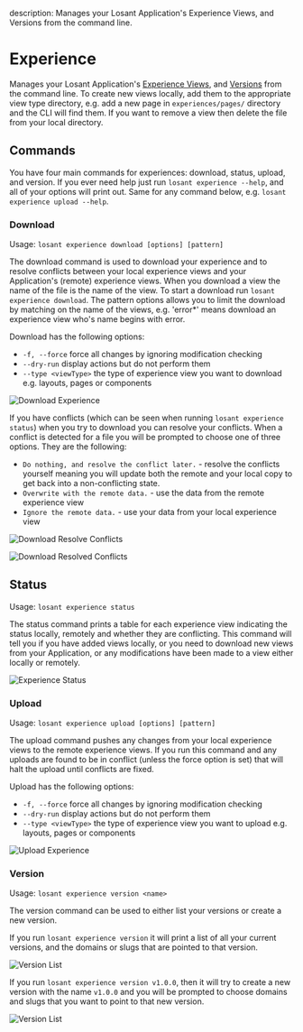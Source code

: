 description: Manages your Losant Application's Experience Views, and Versions from the command line.

# Experience

Manages your Losant Application's [Experience Views](/experiences/views/), and [Versions](/experiences/versions/) from the command line. To create new views locally, add them to the appropriate view type directory, e.g. add a new page in `experiences/pages/` directory and the CLI will find them. If you want to remove a view then delete the file from your local directory.

## Commands

You have four main commands for experiences: download, status, upload, and version. If you ever need help just run `losant experience --help`, and all of your options will print out. Same for any command below, e.g. `losant experience upload --help`.

### Download

Usage: `losant experience download [options] [pattern]`

The download command is used to download your experience and to resolve conflicts between your local experience views and your Application's (remote) experience views. When you download a view the name of the file is the name of the view. To start a download run `losant experience download`. The pattern options allows you to limit the download by matching on the name of the views, e.g. 'error\*' means download an experience view who's name begins with error.

Download has the following options:

- `-f, --force` force all changes by ignoring modification checking
- `--dry-run` display actions but do not perform them
- `--type <viewType>` the type of experience view you want to download e.g. layouts, pages or components

![Download Experience](/images/cli/exp-download-success.png "Experience Download Success")

If you have conflicts (which can be seen when running `losant experience status`) when you try to download you can resolve your conflicts. When a conflict is detected for a file you will be prompted to choose one of three options. They are the following:

- `Do nothing, and resolve the conflict later.` - resolve the conflicts yourself meaning you will update both the remote and your local copy to get back into a non-conflicting state.
- `Overwrite with the remote data.` - use the data from the remote experience view
- `Ignore the remote data.` - use your data from your local experience view

![Download Resolve Conflicts](/images/cli/exp-download-conflicts.png "Experience Download Resolve Conflicts")

![Download Resolved Conflicts](/images/cli/exp-download-resolved.png "Experience Download Resolved Conflicts")

## Status

Usage: `losant experience status`

The status command prints a table for each experience view indicating the status locally, remotely and whether they are conflicting. This command will tell you if you have added views locally, or you need to download new views from your Application, or any modifications have been made to a view either locally or remotely.

![Experience Status](/images/cli/exp-status.png "Experience Status")

### Upload

Usage: `losant experience upload [options] [pattern]`

The upload command pushes any changes from your local experience views to the remote experience views. If you run this command and any uploads are found to be in conflict (unless the force option is set) that will halt the upload until conflicts are fixed.

Upload has the following options:

- `-f, --force` force all changes by ignoring modification checking
- `--dry-run` display actions but do not perform them
- `--type <viewType>` the type of experience view you want to upload e.g. layouts, pages or components

![Upload Experience](/images/cli/exp-upload-success.png "Experience Upload Success")

### Version

Usage: `losant experience version <name>`

The version command can be used to either list your versions or create a new version.

If you run `losant experience version` it will print a list of all your current versions, and the domains or slugs that are pointed to that version.

![Version List](/images/cli/exp-version-list.png "Experience Version List")

If you run `losant experience version v1.0.0`, then it will try to create a new version with the name `v1.0.0` and you will be prompted to choose domains and slugs that you want to point to that new version.

![Version List](/images/cli/exp-version-create.png "Experience Version Create")
